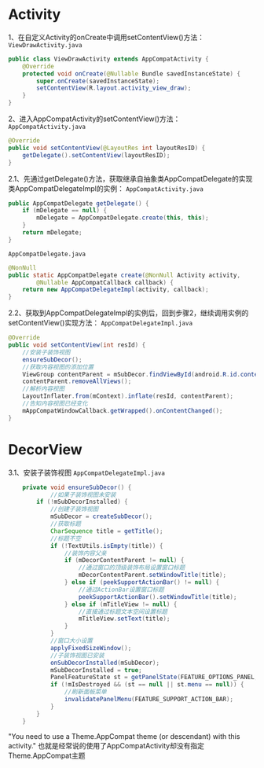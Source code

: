 
# Activity
1、在自定义Activity的onCreate中调用setContentView()方法：
`ViewDrawActivity.java`
```java
public class ViewDrawActivity extends AppCompatActivity {
    @Override
    protected void onCreate(@Nullable Bundle savedInstanceState) {
        super.onCreate(savedInstanceState);
        setContentView(R.layout.activity_view_draw);
    }
}
```


2、进入AppCompatActivity的setContentView()方法：
`AppCompatActivity.java`
```java
@Override
public void setContentView(@LayoutRes int layoutResID) {
    getDelegate().setContentView(layoutResID);
}
```

2.1、先通过getDelegate()方法，获取继承自抽象类AppCompatDelegate的实现类AppCompatDelegateImpl的实例：
`AppCompatActivity.java`
```java
public AppCompatDelegate getDelegate() {
    if (mDelegate == null) {
        mDelegate = AppCompatDelegate.create(this, this);
    }
    return mDelegate;
}
```
`AppCompatDelegate.java`
```java
@NonNull
public static AppCompatDelegate create(@NonNull Activity activity,
        @Nullable AppCompatCallback callback) {
    return new AppCompatDelegateImpl(activity, callback);
}
```

2.2、获取到AppCompatDelegateImpl的实例后，回到步骤2，继续调用实例的setContentView()实现方法：
`AppCompatDelegateImpl.java`
```java
@Override
public void setContentView(int resId) {
	//安装子装饰视图
    ensureSubDecor();
    //获取内容视图的添加位置
    ViewGroup contentParent = mSubDecor.findViewById(android.R.id.content);
    contentParent.removeAllViews();
    //解析内容视图
    LayoutInflater.from(mContext).inflate(resId, contentParent);
    //告知内容视图已经变化
    mAppCompatWindowCallback.getWrapped().onContentChanged();
}
```

# DecorView
3.1、安装子装饰视图
`AppCompatDelegateImpl.java`
```java
    private void ensureSubDecor() {
    		//如果子装饰视图未安装
        if (!mSubDecorInstalled) {
        	//创建子装饰视图
            mSubDecor = createSubDecor();
            //获取标题
            CharSequence title = getTitle();
            //标题不空
            if (!TextUtils.isEmpty(title)) {
            	//装饰内容父亲
                if (mDecorContentParent != null) {
                	//通过窗口的顶级装饰布局设置窗口标题
                    mDecorContentParent.setWindowTitle(title);
                } else if (peekSupportActionBar() != null) {
                	//通过ActionBar设置窗口标题
                    peekSupportActionBar().setWindowTitle(title);
                } else if (mTitleView != null) {
                	//直接通过标题文本空间设置标题
                    mTitleView.setText(title);
                }
            }
            //窗口大小设置
            applyFixedSizeWindow();
            //子装饰视图已安装
            onSubDecorInstalled(mSubDecor);
            mSubDecorInstalled = true;
            PanelFeatureState st = getPanelState(FEATURE_OPTIONS_PANEL, false);
            if (!mIsDestroyed && (st == null || st.menu == null)) {
            	//刷新面板菜单
                invalidatePanelMenu(FEATURE_SUPPORT_ACTION_BAR);
            }
        }
    }
```

"You need to use a Theme.AppCompat theme (or descendant) with this activity."
也就是经常说的使用了AppCompatActivity却没有指定Theme.AppCompat主题


